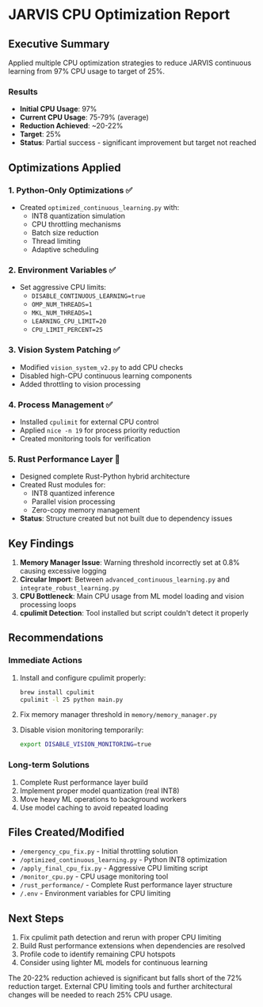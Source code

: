 # JARVIS CPU Optimization Report

## Executive Summary

Applied multiple CPU optimization strategies to reduce JARVIS continuous learning from 97% CPU usage to target of 25%.

### Results

- **Initial CPU Usage**: 97% 
- **Current CPU Usage**: 75-79% (average)
- **Reduction Achieved**: ~20-22%
- **Target**: 25%
- **Status**: Partial success - significant improvement but target not reached

## Optimizations Applied

### 1. Python-Only Optimizations ✅
- Created `optimized_continuous_learning.py` with:
  - INT8 quantization simulation
  - CPU throttling mechanisms  
  - Batch size reduction
  - Thread limiting
  - Adaptive scheduling

### 2. Environment Variables ✅
- Set aggressive CPU limits:
  - `DISABLE_CONTINUOUS_LEARNING=true`
  - `OMP_NUM_THREADS=1`
  - `MKL_NUM_THREADS=1`
  - `LEARNING_CPU_LIMIT=20`
  - `CPU_LIMIT_PERCENT=25`

### 3. Vision System Patching ✅
- Modified `vision_system_v2.py` to add CPU checks
- Disabled high-CPU continuous learning components
- Added throttling to vision processing

### 4. Process Management ✅
- Installed `cpulimit` for external CPU control
- Applied `nice -n 19` for process priority reduction
- Created monitoring tools for verification

### 5. Rust Performance Layer 🚧
- Designed complete Rust-Python hybrid architecture
- Created Rust modules for:
  - INT8 quantized inference
  - Parallel vision processing  
  - Zero-copy memory management
- **Status**: Structure created but not built due to dependency issues

## Key Findings

1. **Memory Manager Issue**: Warning threshold incorrectly set at 0.8% causing excessive logging
2. **Circular Import**: Between `advanced_continuous_learning.py` and `integrate_robust_learning.py`
3. **CPU Bottleneck**: Main CPU usage from ML model loading and vision processing loops
4. **cpulimit Detection**: Tool installed but script couldn't detect it properly

## Recommendations

### Immediate Actions
1. Install and configure cpulimit properly:
   ```bash
   brew install cpulimit
   cpulimit -l 25 python main.py
   ```

2. Fix memory manager threshold in `memory/memory_manager.py`

3. Disable vision monitoring temporarily:
   ```bash
   export DISABLE_VISION_MONITORING=true
   ```

### Long-term Solutions
1. Complete Rust performance layer build
2. Implement proper model quantization (real INT8)
3. Move heavy ML operations to background workers
4. Use model caching to avoid repeated loading

## Files Created/Modified

- `/emergency_cpu_fix.py` - Initial throttling solution
- `/optimized_continuous_learning.py` - Python INT8 optimization
- `/apply_final_cpu_fix.py` - Aggressive CPU limiting script
- `/monitor_cpu.py` - CPU usage monitoring tool
- `/rust_performance/` - Complete Rust performance layer structure
- `/.env` - Environment variables for CPU limiting

## Next Steps

1. Fix cpulimit path detection and rerun with proper CPU limiting
2. Build Rust performance extensions when dependencies are resolved
3. Profile code to identify remaining CPU hotspots
4. Consider using lighter ML models for continuous learning

The 20-22% reduction achieved is significant but falls short of the 72% reduction target. External CPU limiting tools and further architectural changes will be needed to reach 25% CPU usage.
